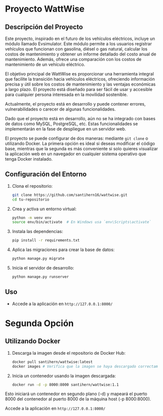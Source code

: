 # Proyecto WattWise

## Descripción del Proyecto

Este proyecto, inspirado en el futuro de los vehículos eléctricos, incluye un módulo llamado Evsimulator. Este módulo permite a los usuarios registrar vehículos que funcionan con gasolina, diésel o gas natural, calcular los costos de mantenimiento y obtener un informe detallado del costo anual de mantenimiento. Además, ofrece una comparación con los costos de mantenimiento de un vehículo eléctrico.

El objetivo principal de WattWise es proporcionar una herramienta integral que facilite la transición hacia vehículos eléctricos, ofreciendo información precisa y útil sobre los costos de mantenimiento y las ventajas económicas a largo plazo. El proyecto está diseñado para ser fácil de usar y accesible para cualquier persona interesada en la movilidad sostenible.

Actualmente, el proyecto está en desarrollo y puede contener errores, vulnerabilidades o carecer de algunas funcionalidades.

Dado que el proyecto está en desarrollo, aún no se ha integrado con bases de datos como MySQL, PostgreSQL, etc. Estas funcionalidades se implementarán en la fase de despliegue en un servidor web.

El proyecto se puede configurar de dos maneras: mediante `git clone` o utilizando Docker. La primera opción es ideal si deseas modificar el código base, mientras que la segunda es más conveniente si solo quieres visualizar la aplicación web en un navegador en cualquier sistema operativo que tenga Docker instalado.

## Configuración del Entorno

1. Clona el repositorio:
    ```sh
    git clone https://github.com/santihern16/wattwise.git
    cd tu-repositorio
    ```

2. Crea y activa un entorno virtual:
    ```sh
    python -m venv env
    source env/bin/activate  # En Windows usa `env\Scripts\activate`
    ```

3. Instala las dependencias:
    ```sh
    pip install -r requirements.txt
    ```

4. Aplica las migraciones para crear la base de datos:
    ```sh
    python manage.py migrate
    ```

5. Inicia el servidor de desarrollo:
    ```sh
    python manage.py runserver
    ```

## Uso

- Accede a la aplicación en `http://127.0.0.1:8000/`

# Segunda Opción

## Utilizando Docker

1. Descarga la imagen desde el repositorio de Docker Hub:
    ```sh
    docker pull santihern/wattwise:latest
    docker images # Verifica que la imagen se haya descargado correctamente
    ```

2. Inicia un contenedor usando la imagen descargada:
    ```sh
    docker run -d -p 8000:8000 santihern/wattwise:1.1
    ```

Esto iniciará un contenedor en segundo plano (-d) y mapeará el puerto 8000 del contenedor al puerto 8000 de la máquina host (-p 8000:8000).

Accede a la aplicación en `http://127.0.0.1:8000/`